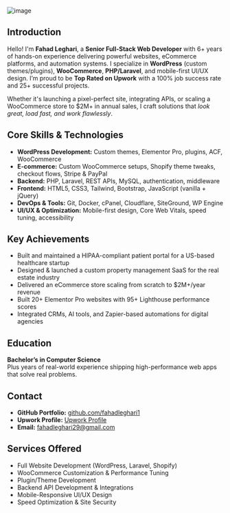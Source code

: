 
![image](https://github.com/user-attachments/assets/83d11c77-0e4d-48c4-b095-a3b2cb640825)

<!DOCTYPE html>
<html lang="en">
<head>
  <meta charset="UTF-8" />
  <meta name="viewport" content="width=device-width, initial-scale=1.0" />
   

</head>
<body>
  <section>
    <h1>Introduction</h1>
    <p>Hello! I'm <strong>Fahad Leghari</strong>, a <strong>Senior Full-Stack Web Developer</strong> with 6+ years of hands-on experience delivering powerful websites, eCommerce platforms, and automation systems. I specialize in <strong>WordPress</strong> (custom themes/plugins), <strong>WooCommerce</strong>, <strong>PHP/Laravel</strong>, and mobile-first UI/UX design. I’m proud to be <strong>Top Rated on Upwork</strong> with a 100% job success rate and 25+ successful projects.</p>
    <p>Whether it's launching a pixel-perfect site, integrating APIs, or scaling a WooCommerce store to $2M+ in annual sales, I craft solutions that <em>look great, load fast, and work flawlessly</em>.</p>
  </section>

  <section>
    <h2>Core Skills & Technologies</h2>
    <ul>
      <li><strong>WordPress Development:</strong> Custom themes, Elementor Pro, plugins, ACF, WooCommerce</li>
      <li><strong>E-commerce:</strong> Custom WooCommerce setups, Shopify theme tweaks, checkout flows, Stripe & PayPal</li>
      <li><strong>Backend:</strong> PHP, Laravel, REST APIs, MySQL, authentication, middleware</li>
      <li><strong>Frontend:</strong> HTML5, CSS3, Tailwind, Bootstrap, JavaScript (vanilla + jQuery)</li>
      <li><strong>DevOps & Tools:</strong> Git, Docker, cPanel, Cloudflare, SiteGround, WP Engine</li>
      <li><strong>UI/UX & Optimization:</strong> Mobile-first design, Core Web Vitals, speed tuning, accessibility</li>
    </ul>
  </section>

  <section>
    <h2>Key Achievements</h2>
    <ul>
      <li>Built and maintained a HIPAA-compliant patient portal for a US-based healthcare startup</li>
      <li>Designed & launched a custom property management SaaS for the real estate industry</li>
      <li>Delivered an eCommerce store scaling from scratch to $2M+/year revenue</li>
      <li>Built 20+ Elementor Pro websites with 95+ Lighthouse performance scores</li>
      <li>Integrated CRMs, AI tools, and Zapier-based automations for digital agencies</li>
    </ul>
  </section>

  <section>
    <h2>Education</h2>
    <p><strong>Bachelor’s in Computer Science</strong><br/>
    Plus years of real-world experience shipping high-performance web apps that solve real problems.</p>
  </section>

  <section>
    <h2>Contact</h2>
    <ul>
      <li><strong>GitHub Portfolio:</strong> <a href="https://github.com/fahadleghari1" target="_blank">github.com/fahadleghari1</a></li>
      <li><strong>Upwork Profile:</strong> <a href="https://www.upwork.com/freelancers/~0128dae81e965a4456" target="_blank">Upwork Profile</a></li>
      <li><strong>Email:</strong> <a href="mailto:fahadleghari29@gmail.com">fahadleghari29@gmail.com</a></li>
    </ul>
  </section>

  <section>
    <h2>Services Offered</h2>
    <ul>
      <li>Full Website Development (WordPress, Laravel, Shopify)</li>
      <li>WooCommerce Customization & Performance Tuning</li>
      <li>Plugin/Theme Development</li>
      <li>Backend API Development & Integrations</li>
      <li>Mobile-Responsive UI/UX Design</li>
      <li>Speed Optimization & Site Security</li>
    </ul>
  </section>
</body>
</html>
